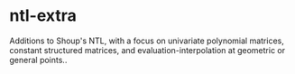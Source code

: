 # ntl-extra
Additions to Shoup's NTL, with a focus on univariate polynomial matrices, constant structured matrices, and evaluation-interpolation at geometric or general points..
